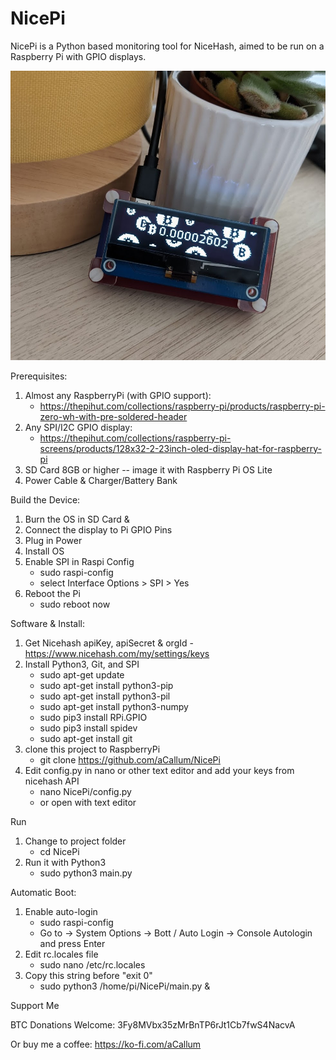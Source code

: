 # NicePi

NicePi is a Python based monitoring tool for NiceHash, aimed to be run on a Raspberry Pi with GPIO displays.

![alt text](https://github.com/aCallum/NicePi/blob/main/nciepi.jpg)

Prerequisites:
1. Almost any RaspberryPi (with GPIO support):
    - https://thepihut.com/collections/raspberry-pi/products/raspberry-pi-zero-wh-with-pre-soldered-header
3. Any SPI/I2C GPIO display:
    - https://thepihut.com/collections/raspberry-pi-screens/products/128x32-2-23inch-oled-display-hat-for-raspberry-pi
4. SD Card 8GB or higher -- image it with Raspberry Pi OS Lite
5. Power Cable & Charger/Battery Bank

Build the Device:
1. Burn the OS in SD Card & 
2. Connect the display to Pi GPIO Pins
3. Plug in Power
4. Install OS
5. Enable SPI in Raspi Config
    - sudo raspi-config
    - select Interface Options > SPI > Yes
6. Reboot the Pi
    - sudo reboot now

Software & Install:
1. Get Nicehash apiKey, apiSecret & orgId - https://www.nicehash.com/my/settings/keys
2. Install Python3, Git, and SPI
    - sudo apt-get update
    - sudo apt-get install python3-pip
    - sudo apt-get install python3-pil
    - sudo apt-get install python3-numpy
    - sudo pip3 install RPi.GPIO
    - sudo pip3 install spidev
    - sudo apt-get install git
4. clone this project to RaspberryPi
    - git clone https://github.com/aCallum/NicePi
5. Edit config.py in nano or other text editor and add your keys from nicehash API
    - nano NicePi/config.py
    - or open with text editor

Run
1. Change to project folder
    - cd NicePi
3. Run it with Python3 
    - sudo python3 main.py

Automatic Boot:
1. Enable auto-login
    - sudo raspi-config
    - Go to -> System Options -> Bott / Auto Login -> Console Autologin and press Enter
2. Edit rc.locales file
    - sudo nano /etc/rc.locales
3. Copy this string before "exit 0"
    - sudo python3 /home/pi/NicePi/main.py &


Support Me

BTC Donations Welcome: 3Fy8MVbx35zMrBnTP6rJt1Cb7fwS4NacvA

Or buy me a coffee: https://ko-fi.com/aCallum
